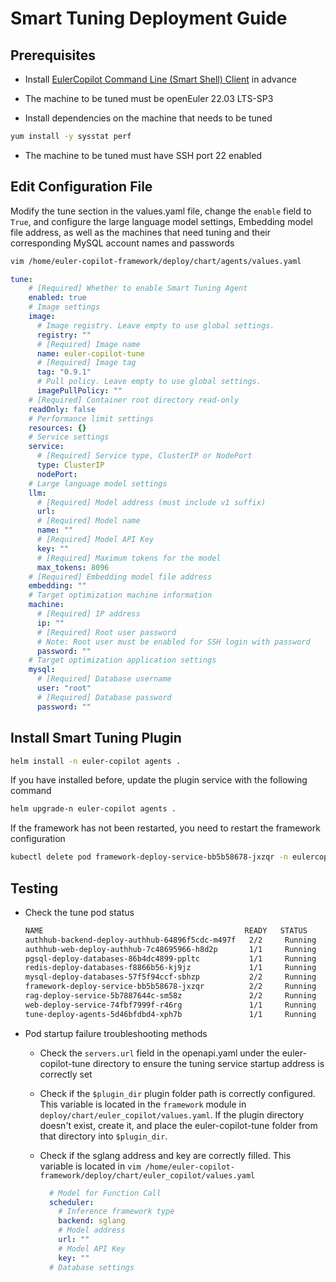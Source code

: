 # Smart Tuning Deployment Guide

## Prerequisites

+ Install [EulerCopilot Command Line (Smart Shell) Client](../../../quick_start/smart_shell/user_guide/shell.md) in advance

+ The machine to be tuned must be openEuler 22.03 LTS-SP3

+ Install dependencies on the machine that needs to be tuned

```bash
yum install -y sysstat perf
```

+ The machine to be tuned must have SSH port 22 enabled

## Edit Configuration File

Modify the tune section in the values.yaml file, change the `enable` field to `True`, and configure the large language model settings,
Embedding model file address, as well as the machines that need tuning and their corresponding MySQL account names and passwords

```bash
vim /home/euler-copilot-framework/deploy/chart/agents/values.yaml
```

```yaml
tune:
    # [Required] Whether to enable Smart Tuning Agent
    enabled: true
    # Image settings
    image:
      # Image registry. Leave empty to use global settings.
      registry: ""
      # [Required] Image name
      name: euler-copilot-tune
      # [Required] Image tag
      tag: "0.9.1"
      # Pull policy. Leave empty to use global settings.
      imagePullPolicy: ""
    # [Required] Container root directory read-only
    readOnly: false
    # Performance limit settings
    resources: {}
    # Service settings
    service:
      # [Required] Service type, ClusterIP or NodePort
      type: ClusterIP
      nodePort: 
    # Large language model settings
    llm:
      # [Required] Model address (must include v1 suffix)
      url: 
      # [Required] Model name
      name: ""
      # [Required] Model API Key
      key: ""
      # [Required] Maximum tokens for the model
      max_tokens: 8096
    # [Required] Embedding model file address
    embedding: ""
    # Target optimization machine information
    machine:
      # [Required] IP address
      ip: ""
      # [Required] Root user password
      # Note: Root user must be enabled for SSH login with password
      password: ""
    # Target optimization application settings
    mysql:
      # [Required] Database username
      user: "root"
      # [Required] Database password
      password: ""
```

## Install Smart Tuning Plugin

```bash
helm install -n euler-copilot agents .
```

If you have installed before, update the plugin service with the following command

```bash
helm upgrade-n euler-copilot agents .
```

If the framework has not been restarted, you need to restart the framework configuration

```bash
kubectl delete pod framework-deploy-service-bb5b58678-jxzqr -n eulercopilot
```

## Testing

+ Check the tune pod status

  ```bash
  NAME                                             READY   STATUS    RESTARTS   AGE
  authhub-backend-deploy-authhub-64896f5cdc-m497f   2/2     Running   0          16d
  authhub-web-deploy-authhub-7c48695966-h8d2p       1/1     Running   0          17d
  pgsql-deploy-databases-86b4dc4899-ppltc           1/1     Running   0          17d
  redis-deploy-databases-f8866b56-kj9jz             1/1     Running   0          17d
  mysql-deploy-databases-57f5f94ccf-sbhzp           2/2     Running   0          17d
  framework-deploy-service-bb5b58678-jxzqr          2/2     Running   0          16d
  rag-deploy-service-5b7887644c-sm58z               2/2     Running   0          110m
  web-deploy-service-74fbf7999f-r46rg               1/1     Running   0          2d
  tune-deploy-agents-5d46bfdbd4-xph7b               1/1     Running   0          2d
  ```

+ Pod startup failure troubleshooting methods
  + Check the `servers.url` field in the openapi.yaml under the euler-copilot-tune directory to ensure the tuning service startup address is correctly set
  + Check if the `$plugin_dir` plugin folder path is correctly configured. This variable is located in the `framework` module in `deploy/chart/euler_copilot/values.yaml`. If the plugin directory doesn't exist, create it, and place the euler-copilot-tune folder from that directory into `$plugin_dir`.
  + Check if the sglang address and key are correctly filled. This variable is located in `vim /home/euler-copilot-framework/deploy/chart/euler_copilot/values.yaml`

    ```yaml
      # Model for Function Call
      scheduler:
        # Inference framework type
        backend: sglang
        # Model address
        url: ""
        # Model API Key
        key: ""
      # Database settings
    ```
